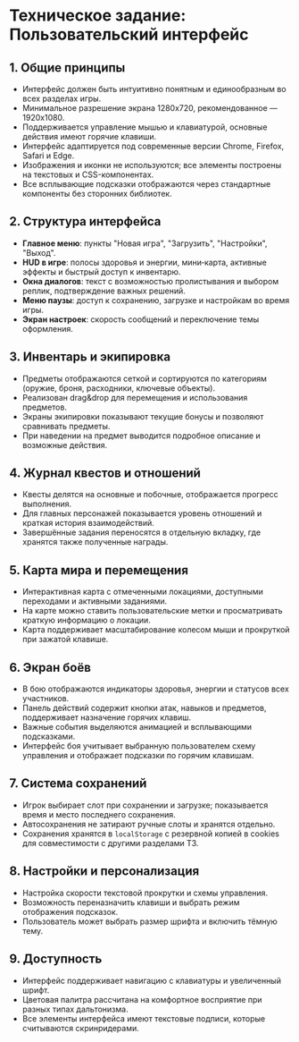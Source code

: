 # Техническое задание: Пользовательский интерфейс

## 1. Общие принципы
- Интерфейс должен быть интуитивно понятным и единообразным во всех разделах игры.
- Минимальное разрешение экрана 1280x720, рекомендованное — 1920x1080.
- Поддерживается управление мышью и клавиатурой, основные действия имеют горячие клавиши.
- Интерфейс адаптируется под современные версии Chrome, Firefox, Safari и Edge.
- Изображения и иконки не используются; все элементы построены на текстовых и CSS-компонентах.
- Все всплывающие подсказки отображаются через стандартные компоненты без сторонних библиотек.

## 2. Структура интерфейса
- **Главное меню**: пункты "Новая игра", "Загрузить", "Настройки", "Выход".
- **HUD в игре**: полосы здоровья и энергии, мини‑карта, активные эффекты и быстрый доступ к инвентарю.
- **Окна диалогов**: текст с возможностью пролистывания и выбором реплик, подтверждение важных решений.
- **Меню паузы**: доступ к сохранению, загрузке и настройкам во время игры.
- **Экран настроек**: скорость сообщений и переключение темы оформления.

## 3. Инвентарь и экипировка
- Предметы отображаются сеткой и сортируются по категориям (оружие, броня, расходники, ключевые объекты).
- Реализован drag&drop для перемещения и использования предметов.
- Экраны экипировки показывают текущие бонусы и позволяют сравнивать предметы.
- При наведении на предмет выводится подробное описание и возможные действия.

## 4. Журнал квестов и отношений
- Квесты делятся на основные и побочные, отображается прогресс выполнения.
- Для главных персонажей показывается уровень отношений и краткая история взаимодействий.
- Завершённые задания переносятся в отдельную вкладку, где хранятся также полученные награды.

## 5. Карта мира и перемещения
- Интерактивная карта с отмеченными локациями, доступными переходами и активными заданиями.
- На карте можно ставить пользовательские метки и просматривать краткую информацию о локации.
- Карта поддерживает масштабирование колесом мыши и прокруткой при зажатой клавише.

## 6. Экран боёв
- В бою отображаются индикаторы здоровья, энергии и статусов всех участников.
- Панель действий содержит кнопки атак, навыков и предметов, поддерживает назначение горячих клавиш.
- Важные события выделяются анимацией и всплывающими подсказками.
- Интерфейс боя учитывает выбранную пользователем схему управления и отображает подсказки по горячим клавишам.

## 7. Система сохранений
- Игрок выбирает слот при сохранении и загрузке; показывается время и место последнего сохранения.
- Автосохранения не затирают ручные слоты и хранятся отдельно.
- Сохранения хранятся в `localStorage` с резервной копией в cookies для совместимости с другими разделами ТЗ.

## 8. Настройки и персонализация
- Настройка скорости текстовой прокрутки и схемы управления.
- Возможность переназначить клавиши и выбрать режим отображения подсказок.
- Пользователь может выбрать размер шрифта и включить тёмную тему.

## 9. Доступность
- Интерфейс поддерживает навигацию с клавиатуры и увеличенный шрифт.
- Цветовая палитра рассчитана на комфортное восприятие при разных типах дальтонизма.
- Все элементы интерфейса имеют текстовые подписи, которые считываются скринридерами.


